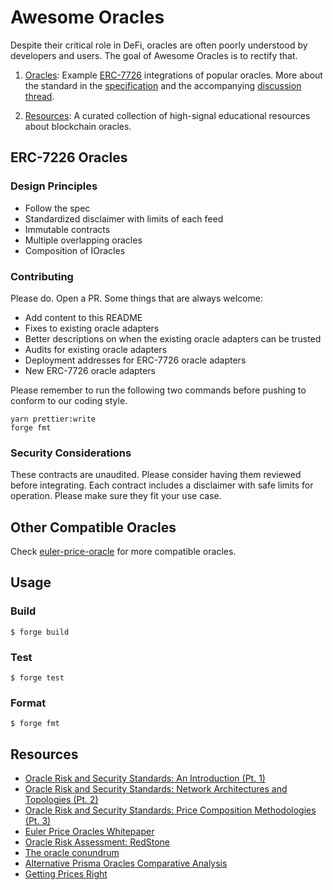 # Awesome Oracles

Despite their critical role in DeFi, oracles are often poorly understood by developers and users. The goal of Awesome
Oracles is to rectify that.

1. [Oracles](#erc-7226-oracles): Example [ERC-7726](https://ethereum-magicians.org/t/erc-7726-common-quote-oracle/20351)
   integrations of popular oracles. More about the standard in the [specification](./spec/spec.md) and the accompanying
   [discussion thread](https://ethereum-magicians.org/t/erc-7726-common-quote-oracle/20351).

1. [Resources](#resources): A curated collection of high-signal educational resources about blockchain oracles.

## ERC-7226 Oracles

### Design Principles

- Follow the spec
- Standardized disclaimer with limits of each feed
- Immutable contracts
- Multiple overlapping oracles
- Composition of IOracles

### Contributing

Please do. Open a PR. Some things that are always welcome:
 - Add content to this README
 - Fixes to existing oracle adapters
 - Better descriptions on when the existing oracle adapters can be trusted
 - Audits for existing oracle adapters
 - Deployment addresses for ERC-7726 oracle adapters
 - New ERC-7726 oracle adapters

Please remember to run the following two commands before pushing to conform to our coding style.

```
yarn prettier:write
forge fmt
```

### Security Considerations

These contracts are unaudited. Please consider having them reviewed before integrating. Each contract includes a
disclaimer with safe limits for operation. Please make sure they fit your use case.

## Other Compatible Oracles

Check [euler-price-oracle](https://github.com/euler-xyz/euler-price-oracle) for more compatible oracles.

## Usage

### Build

```shell
$ forge build
```

### Test

```shell
$ forge test
```

### Format

```shell
$ forge fmt
```

## Resources

- [Oracle Risk and Security Standards: An Introduction (Pt. 1)](https://chaoslabs.xyz/posts/oracle-risk-and-security-standards-an-introduction)
- [Oracle Risk and Security Standards: Network Architectures and Topologies (Pt. 2)](https://chaoslabs.xyz/posts/oracle-risk-and-security-standards-network-architectures-and-topologies-pt-2)
- [Oracle Risk and Security Standards: Price Composition Methodologies (Pt. 3)](https://chaoslabs.xyz/posts/oracle-price-composition-methodologies)
- [Euler Price Oracles Whitepaper](https://github.com/euler-xyz/euler-price-oracle/blob/master/docs/whitepaper.md)
- [Oracle Risk Assessment: RedStone](https://hackmd.io/@PrismaRisk/RedStone)
- [The oracle conundrum](https://www.liquity.org/blog/the-oracle-conundrum)
- [Alternative Prisma Oracles Comparative Analysis](https://hackmd.io/@PrismaRisk/AlternativeOracles)
- [Getting Prices Right](https://hackernoon.com/getting-prices-right)
